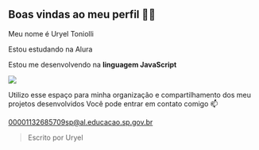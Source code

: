 ## Boas vindas ao meu perfil 💙💙
Meu nome é Uryel Toniolli

Estou estudando na Alura

Estou me desenvolvendo na **linguagem JavaScript**

![](https://media.tenor.com/TReUojNlZ6wAAAAi/js-javascript.gif)

Utilizo esse espaço para minha organização e compartilhamento dos meu projetos desenvolvidos
Você pode entrar em contato comigo 📫

00001132685709sp@al.educacao.sp.gov.br

> Escrito por Uryel
<!--
**urydade/urydade** is a ✨ _special_ ✨ repository because its `README.md` (this file) appears on your GitHub profile.

Here are some ideas to get you started:

- 🔭 I’m currently working on ...
- 🌱 I’m currently learning ...
- 👯 I’m looking to collaborate on ...
- 🤔 I’m looking for help with ...
- 💬 Ask me about ...
- 📫 How to reach me: ...
- 😄 Pronouns: ...
- ⚡ Fun fact: ...
-->
